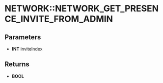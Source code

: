# NETWORK::NETWORK_GET_PRESENCE_INVITE_FROM_ADMIN

## Parameters
* **INT** inviteIndex

## Returns
* **BOOL**